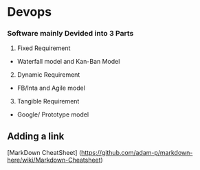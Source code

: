 # Devops
### **Software mainly Devided into 3 Parts**

1. Fixed Requirement
- Waterfall model and Kan-Ban Model

2. Dynamic Requirement
- FB/Inta and Agile model

3. Tangible Requirement
- Google/ Prototype model

## Adding a link
[MarkDown CheatSheet] (https://github.com/adam-p/markdown-here/wiki/Markdown-Cheatsheet)
